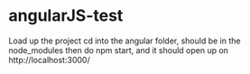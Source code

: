 # angularJS-test
Load up the project
cd into the angular folder, should be in the node_modules
then do npm start, and it should open up on http://localhost:3000/
